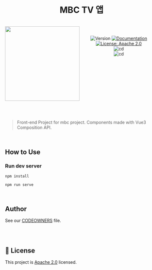 <h1 align="center">MBC TV 앱</h1>  
  
<br/>  
<div align="center" style="display:flex;">  
  <img width="245" src="https://user-images.githubusercontent.com/55127127/122067593-a95a0a80-ce2e-11eb-8b57-10828caa8d55.png">  
  <p> 
  <br>
    <img  alt="Version"  src="https://img.shields.io/badge/version-1.0-blue.svg?cacheSeconds=2592000"  />  
    <a  href="https://www.spaceone.org/docs/guides"  target="_blank">  
    <img  alt="Documentation"  src="https://img.shields.io/badge/documentation-yes-brightgreen.svg"  />  
    </a>  
    <a  href="https://www.apache.org/licenses/LICENSE-2.0"  target="_blank">  
    <img  alt="License: Apache 2.0"  src="https://img.shields.io/badge/License-Apache 2.0-yellow.svg"  />  
    </a> 
    <br>
    <img alt="cd" src="https://github.com/choipureum/ServerStatus/workflows/Uptime%20CI/badge.svg" />  
    <br>
    <img alt="cd" src="https://img.shields.io/badge/%EB%AC%B8%EC%9D%98%ED%95%98%EA%B8%B0-pooreumsunny%40gamil.com-green" />  
</p>  
  
</div>    
  
&nbsp;  
&nbsp;
  
> Front-end Project for mbc project. Components made with Vue3 Composition API.  

<br>

## How to Use

### Run dev server

```shell
npm install

npm run serve
```

 &nbsp;  
## Author  
  
See our [CODEOWNERS](./docs/CODEOWNERS) file.   
  
&nbsp;  
&nbsp;  
  
## 📝 License  
  
    
This project is [Apache 2.0](https://www.apache.org/licenses/LICENSE-2.0) licensed.



